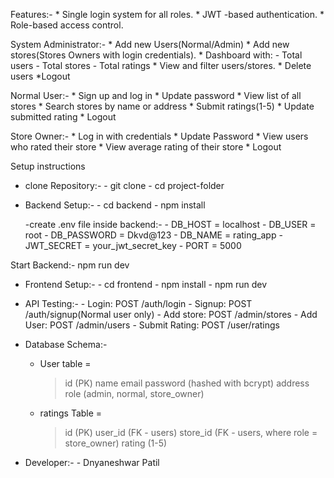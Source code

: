 Features:-
           * Single login system for all roles.
           * JWT -based authentication.
           * Role-based access control.

System Administrator:-
                    * Add new Users(Normal/Admin)
                    * Add new stores(Stores Owners with login credentials).
                    * Dashboard with:
                                   - Total users
                                   - Total stores
                                   - Total ratings
                    * View and filter users/stores.
                    * Delete users
                    *Logout


Normal User:-
            * Sign up and log in
            * Update password
            * View list of all stores
            * Search stores by name or address
            * Submit ratings(1-5)
            * Update submitted rating
            * Logout

Store Owner:-
            * Log in with credentials
            * Update Password
            * View users who rated their store
            * View average rating of their store
            * Logout


Setup instructions

 * clone Repository:-
                   - git clone <repo url>
                   - cd project-folder

 * Backend Setup:-
                - cd backend
                - npm install

    -create .env file inside backend:-
         - DB_HOST = localhost
         - DB_USER = root
         - DB_PASSWORD = Dkvd@123
         - DB_NAME = rating_app
         - JWT_SECRET = your_jwt_secret_key
         - PORT = 5000

 Start Backend:- npm run dev

 * Frontend Setup:-
       - cd frontend
       - npm install
       - npm run dev


* API Testing:-
      - Login: POST /auth/login
      - Signup: POST /auth/signup(Normal user only)
      - Add store: POST /admin/stores
      - Add User: POST /admin/users
      - Submit Rating: POST /user/ratings


* Database Schema:-
    - User table = 
        > id (PK)
        > name
        > email
        > password (hashed with bcrypt)
        > address
        > role (admin, normal, store_owner)

    - ratings Table =
        > id (PK)
        > user_id (FK - users)
        > store_id (FK - users, where role = store_owner)
        > rating (1-5)

* Developer:-
      - Dnyaneshwar Patil